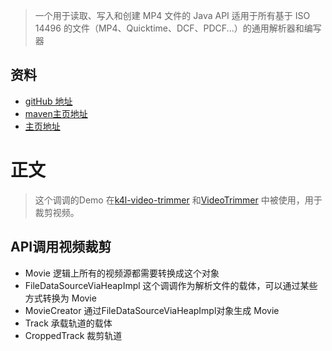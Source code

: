 > 一个用于读取、写入和创建 MP4 文件的 Java API
> 适用于所有基于 ISO 14496 的文件（MP4、Quicktime、DCF、PDCF...）的通用解析器和编写器
## 资料
* [gitHub 地址](https://github.com/sannies/mp4parser)
* [maven主页地址](https://search.maven.org/artifact/com.googlecode.mp4parser/isoparser)
* [主页地址](https://code.google.com/archive/p/mp4parser/)
# 正文
> 这个调调的Demo 在[k4l-video-trimmer](https://github.com/titansgroup/k4l-video-trimmer) 和[VideoTrimmer](https://github.com/AndroidDeveloperLB/VideoTrimmer) 
> 中被使用，用于裁剪视频。
## API调用视频裁剪
* Movie 逻辑上所有的视频源都需要转换成这个对象
* FileDataSourceViaHeapImpl 这个调调作为解析文件的载体，可以通过某些方式转换为   Movie
* MovieCreator   通过FileDataSourceViaHeapImpl对象生成 Movie
* Track 承载轨道的载体   
* CroppedTrack  裁剪轨道 